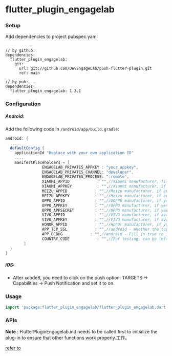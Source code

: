 # flutter_plugin_engagelab

### Setup

Add dependencies to project pubspec.yaml

```
  
// by github:
dependencies:
  flutter_plugin_engagelab:
    git:
      url: git://github.com/DevEngageLab/push-flutter-plugin.git
      ref: main
      
// by pub:
dependencies:
  flutter_plugin_engagelab: 1.3.1
```

### Configuration

##### Android:

Add the following code in `/android/app/build.gradle`:

```groovy
android: {
  ....
  defaultConfig {
    applicationId "Replace with your own application ID"
    ....
    manifestPlaceholders = [
                ENGAGELAB_PRIVATES_APPKEY : "your appkey",
                ENGAGELAB_PRIVATES_CHANNEL: "developer",
                ENGAGELAB_PRIVATES_PROCESS: ":remote",
                XIAOMI_APPID            : "",//Xiaomi manufacturer, fill in the MI-appid if it exists. If not, don’t fill it in. Leave it as ""
                XIAOMI_APPKEY           : "",//Xiaomi manufacturer, if available, fill in MI-appkey, if not, don’t fill it in, leave it as ""
                MEIZU_APPID            : "",//Meizu manufacturer, if available, fill in MZ-appid, if not, do not fill in, leave it as ""
                MEIZU_APPKEY           : "",//Meizu manufacturer, if available, fill in MZ-appkey, if not, do not fill in, leave it as ""
                OPPO_APPID             : "",//OOPPO manufacturer, if yes, fill in OP-appid, if not, no need to fill in, leave it as ""
                OPPO_APPKEY            : "",//OPPO manufacturer, if yes, fill in OP-appkey, if not, no need to fill in, leave it as ""
                OPPO_APPSECRET         : "",//OPPO manufacturer, if yes, fill in OP-appsecret, if not, no need to fill in, leave it as ""
                VIVO_APPID             : "",//VIVO manufacturer, if available, fill in vivo appid, if not, don’t fill in, leave it as ""
                VIVO_APPKEY            : "",//VIVO manufacturer, if available, fill in vivo appkey, if not, don’t fill in, leave it as ""
                HONOR_APPID            : "",//Honor manufacturer, if you have it, fill in honnor appid, if not, don’t fill it in, leave it as ""
                APP_TCP_SSL            : "",//android - Whether the tcp connection is encrypted, fill in true to indicate encryption, otherwise it means not encrypted, and can be left as "". For this data to take effect, you need to add android:name="com.engagelab.privates.flutter_plugin_engagelab.MTApplication" to the application in AndroidManifest.xml. Or let your MainApplication inherit MTApplication.
                APP_DEBUG            : "",//android - Fill in true to indicate debug mode, others indicate non-debug mode, and can be left as "". For this data to take effect, you need to add android:name="com.engagelab.privates.flutter_plugin_engagelab.MTApplication" to the application in AndroidManifest.xml, or inherit this object.
                COUNTRY_CODE            : "",//For testing, can be left as "".For this data to take effect, you need to add android:name="com.engagelab.privates.flutter_plugin_engagelab.MTApplication" to the application in AndroidManifest.xml, or inherit this object.
        ]
  }    
}
```

##### iOS:

- After xcode8, you need to click on the push option: TARGETS -> Capabilities -> Push Notification and set it to on.

### Usage

```dart
import 'package:flutter_plugin_engagelab/flutter_plugin_engagelab.dart';
```

### APIs

**Note** : FlutterPluginEngagelab.init needs to be called first to initialize the plug-in to ensure that other functions work properly.工作。

 [refer to](./documents/APIs.md)

